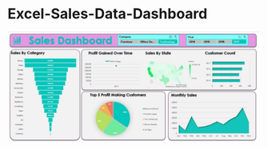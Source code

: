 # Excel-Sales-Data-Dashboard

![ss](https://github.com/Sunilpal9401/Excel-Sales-Data-Dashboard/blob/main/saee.jpg?raw=true)

